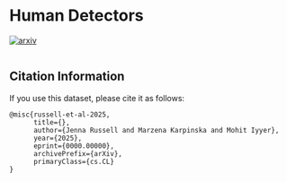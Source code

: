 # Human Detectors

[![arxiv](https://img.shields.io/badge/arXiv-0000.00000-b31b1b.svg)](http://arxiv.org/abs/0000.00000)


```json

```


## Citation Information
If you use this dataset, please cite it as follows:
```
@misc{russell-et-al-2025,
      title={}, 
      author={Jenna Russell and Marzena Karpinska and Mohit Iyyer},
      year={2025},
      eprint={0000.00000},
      archivePrefix={arXiv},
      primaryClass={cs.CL}
}
```

